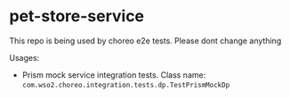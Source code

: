 # pet-store-service
This repo is being used by choreo e2e tests. Please dont change anything

Usages:
- Prism mock service integration tests. Class name: `com.wso2.choreo.integration.tests.dp.TestPrismMockDp`
